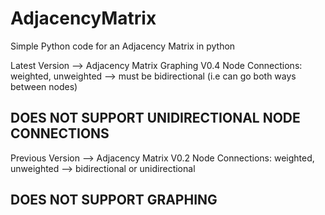 # AdjacencyMatrix
Simple Python code for an Adjacency Matrix in python

Latest Version --> Adjacency Matrix Graphing V0.4
Node Connections: weighted, unweighted --> must be bidirectional (i.e can go both ways between nodes)
## DOES NOT SUPPORT UNIDIRECTIONAL NODE CONNECTIONS ## 

Previous Version --> Adjacency Matrix V0.2
Node Connections: weighted, unweighted --> bidirectional or unidirectional
## DOES NOT SUPPORT GRAPHING ##
